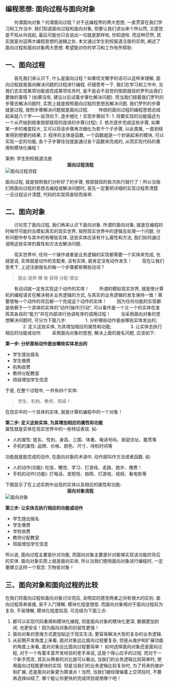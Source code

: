 ﻿编程思想: 面向过程与面向对象
--------------
　　何谓面向对象？何谓面向过程？对于这编程界的两大思想, 一直贯穿在我们学习和工作当中. 我们知道面向过程和面向对象, 但要让我们讲出来个所以然, 又感觉是不知从何说起, 最后可能也只会说出一句就是那样啦, 你知道啦. 而这种茫然, 其实就是对这两大编程思想的迷糊之处. 本文通过学生到校报道注册的实例, 阐述了面向过程和面向对象两大思想. 希望能对你的学习和工作有所帮助. 

**一、面向过程**
----------
　　首先我们来认识下, 什么是面向过程？如果咬文嚼字的话可以这样来理解, 面向过程就是面向解决问题的过程进行编程. 仔细思考一下, 我们在学习和工作中, 当我们去实现某项功能或完成某项任务时, 是不是会不自觉的按部就班的罗列出我们要做的事情？(如果没有, 建议以后试着步骤化解决问题). 而当我们按着我们罗列的步骤去解决问题时, 实质上就是按照面向过程的思想去解决问题. 我们罗列的步骤就是过程, 按照步骤解决问题就是面向过程. 
　　传统的面向过程的编程思想总结起来就八个字——自顶向下, 逐步细化！实现步骤如下: 
     1. 将要实现的功能描述为一个从开始到结束按部就班的连续的步骤(过程); 
     2. 依次逐步完成这些步骤, 如果某一步的难度较大, 又可以将该步骤再次细化为若干个子步骤, 以此类推, 一直到结束得到想要的结果; 
     3. 程序的主体是函数, 一个函数就是一个封装起来的模块, 可以实现一定的功能, 各个子步骤往往就是通过各个函数来完成的, 从而实现代码的重用和模块化编程！

案例: 学生到校报道注册  
　　　　　　　　　　　　　　**面向过程流程**  
![面向过程流程](images/process.png)

 面向过程, 就是按照我们分析好了的步骤, 按部就班的依次执行就行了！所以当我们用面向过程的思想去编程或解决问题时, 首先一定要把详细的实现过程弄清楚. 一旦过程设计清楚, 代码的实现简直轻而易举. 

**二、面向对象**
----------
　　讨论完了面向过程, 我们再来认识下面向对象. 所谓的面向对象, 就是在编程的时候尽可能的去模拟真实的现实世界, 按照现实世界中的逻辑去处理一个问题, 分析问题中参与其中的有哪些实体, 这些实体应该有什么属性和方法, 我们如何通过调用这些实体的属性和方法去解决问题. 

　　现实世界中, 任何一个操作或者是业务逻辑的实现都需要一个实体来完成, 也就是说, 实体就是动作的支配者, 没有实体, 就肯定没有动作发生！ 
　　现在让我们思考下, 上述注册报名的每一个步骤都有哪些动词？

> 提出 提供 缴 收 获得 分配 增加

　　有动词就一定有实现这个动作的实体！
　　所谓的模拟现实世界, 就是使计算机的编程语言在解决相关业务逻辑的方式, 与真实的业务逻辑的发生保持一致！需要使每一个动作的背后都一个完成这个动作的实体！
　　因为任何功能的实现都是依赖于一个具体的实体的“动作|操作|行动”, 可以看作是一个又一个的实体在发挥其各自的“能力”并在内部进行协调有序的调用过程！
　　当采用面向对象的思想解决问题时, 可分为下面几步: 
　　　　1. 分析哪些动作是由哪些实体发出的; 
　　　　2. 定义这些实体, 为其增加相应的属性和功能; 
　　　　3. 让实体去执行相应的功能或动作. 
　　采用面向对象的思想, 解决上面的报名问题, 应该如下: 

**第一步: 分析那些动作是由哪些实体发出的**
 
 - 学生提出报名
 - 学生缴费
 - 机构收费
 - 教师分配教室
 - 班级增加学生信息  

于是, 在整个过程中, 一共有四个实体: 

> 学生、机构、教师、班级！

在现实中的一个具体的实体, 就是计算机编程中的一个对象！  

**第二步: 定义这些实体, 为其增加相应的属性和功能**  
属性就是实体在现实世界中的一些特征表现. 如:   

 - 人的属性: 姓名、性别、身高、三围、体重、电话号码、家庭住址、籍贯等
 - 手机的属性: 品牌、价格、颜色、尺寸、待机时间等  
 
功能就是能完成的动作, 在面向对象的术语中, 动作就叫作方法或者函数. 如:   

 - 人的动作(功能): 吃饭、睡觉、学习、打游戏、走路、跑步、缴费！
 - 手机的动作(功能): 打电话、发短信、拍照、打游戏、视频、看电影等  
 
下图显示了在上述实例中出现的实体以及相应的属性和功能:   
　　　　　　　　　　　　　　**面向对象流程**  
![面向对象](images/object.jpg)

  **第三步: 让实体去执行相应的功能或动作**  
  
 - 学生提出报名
 - 学生缴费
 - 学校收费
 - 教师分配教室
 - 班级增加学生信息

所以说, 面向过程主要是针对功能, 而面向对象主要是针对能够实现该功能的背后的实体. 面向对象实质上就是面向实体, 所以当我们使用面向对象进行编程时, 一定要建立这样一个观念: 万物皆对象！

**三、面向对象和面向过程的比较**
------------------
在我们将面向过程和面向对象讨论完后, 会明显的感觉两者之间有很大的区别. 面向过程简单直接, 易于入门理解, 模块化程度很低. 而面向对象相对于面向过程较为复杂, 不易理解, 模块化程度较高. 可总结为下面三点: 
1. 都可以实现代码重用和模块化编程, 但是面向对象的模块化更深, 数据更加封闭, 也更安全！因为面向对象的封装性更强！
2. 面向对象的思维方式更加贴近于现实生活, 更容易解决大型的复杂的业务逻辑. 
3. 从前期开发角度上来看, 面对对象远比面向过程要复杂, 但是从维护和扩展功能的角度上来看, 面对对象远比面向过程要简单！
如何选择面向对象还是面向过程, 对于一个有着丰富开发经验的老手来说, 这是个得心应手的过程. 而对于一个新手而言, 其实从两者的对比就可以看出, 当我们的业务逻辑比较简单时, 使用面向过程能更快的实现. 但是当我们的业务逻辑比较复杂时, 为了将来的维护和扩展, 还是面向对象更为靠谱点！当然, 当我们被经理催着上交项目时, 不要再选择纠结了, 哪个能让你更快的完成项目就用哪个吧！

